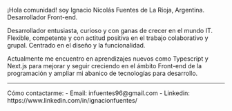 ¡Hola comunidad! soy Ignacio Nicolás Fuentes de La Rioja, Argentina. Desarrollador Front-end.

Desarrollador entusiasta, curioso y con ganas de crecer en el mundo IT. Flexible, competente y con actitud positiva en el trabajo colaborativo y grupal. Centrado en el diseño y la funcionalidad.

Actualmente me encuentro en aprendizajes nuevos como Typescript y Next.js para mejorar y seguir creciendo en el ámbito Front-end de la programación y ampliar mi abanico de tecnologías para desarrollo.

<hr>
Cómo contactarme:
- Email: infuentes96@gmail.com
- Linkedin: https://www.linkedin.com/in/ignacionfuentes/
